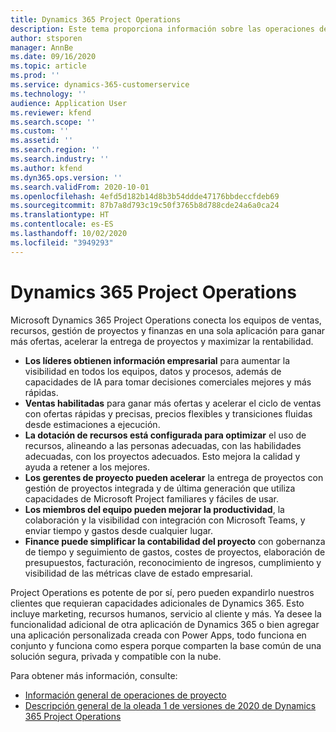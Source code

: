 ```yaml
---
title: Dynamics 365 Project Operations
description: Este tema proporciona información sobre las operaciones de proyectos de Dynamics 365.
author: stsporen
manager: AnnBe
ms.date: 09/16/2020
ms.topic: article
ms.prod: ''
ms.service: dynamics-365-customerservice
ms.technology: ''
audience: Application User
ms.reviewer: kfend
ms.search.scope: ''
ms.custom: ''
ms.assetid: ''
ms.search.region: ''
ms.search.industry: ''
ms.author: kfend
ms.dyn365.ops.version: ''
ms.search.validFrom: 2020-10-01
ms.openlocfilehash: 4efd5d182b14d8b3b54ddde47176bbdeccfdeb69
ms.sourcegitcommit: 87b7a8d793c19c50f3765b8d788cde24a6a0ca24
ms.translationtype: HT
ms.contentlocale: es-ES
ms.lasthandoff: 10/02/2020
ms.locfileid: "3949293"
---
```

# <a name="dynamics-365-project-operations"></a>Dynamics 365 Project Operations

Microsoft Dynamics 365 Project Operations conecta los equipos de ventas, recursos, gestión de proyectos y finanzas en una sola aplicación para ganar más ofertas, acelerar la entrega de proyectos y maximizar la rentabilidad.

-   **Los líderes obtienen información empresarial** para aumentar la visibilidad en todos los equipos, datos y procesos, además de capacidades de IA para tomar decisiones comerciales mejores y más rápidas.
-   **Ventas habilitadas** para ganar más ofertas y acelerar el ciclo de ventas con ofertas rápidas y precisas, precios flexibles y transiciones fluidas desde estimaciones a ejecución.
-   **La dotación de recursos está configurada para optimizar** el uso de recursos, alineando a las personas adecuadas, con las habilidades adecuadas, con los proyectos adecuados. Esto mejora la calidad y ayuda a retener a los mejores.
-   **Los gerentes de proyecto pueden acelerar** la entrega de proyectos con gestión de proyectos integrada y de última generación que utiliza capacidades de Microsoft Project familiares y fáciles de usar.
-   **Los miembros del equipo pueden mejorar la productividad**, la colaboración y la visibilidad con integración con Microsoft Teams, y enviar tiempo y gastos desde cualquier lugar.
-   **Finance puede simplificar la contabilidad del proyecto** con gobernanza de tiempo y seguimiento de gastos, costes de proyectos, elaboración de presupuestos, facturación, reconocimiento de ingresos, cumplimiento y visibilidad de las métricas clave de estado empresarial.

Project Operations es potente de por sí, pero pueden expandirlo nuestros clientes que requieran capacidades adicionales de Dynamics 365. Esto incluye marketing, recursos humanos, servicio al cliente y más. Ya desee la funcionalidad adicional de otra aplicación de Dynamics 365 o bien agregar una aplicación personalizada creada con Power Apps, todo funciona en conjunto y funciona como espera porque comparten la base común de una solución segura, privada y compatible con la nube.

Para obtener más información, consulte:

- [Información general de operaciones de proyecto](https://dynamics.microsoft.com/en-us/project-operations/overview/)
- [Descripción general de la oleada 1 de versiones de 2020 de Dynamics 365 Project Operations](https://docs.microsoft.com/dynamics365-release-plan/2020wave1/dynamics365-project-operations/)

